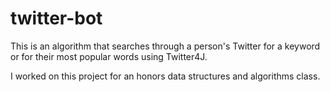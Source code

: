 # twitter-bot
This is an algorithm that searches through a person's Twitter for a keyword or for their most popular words using Twitter4J. 

I worked on this project for an honors data structures and algorithms class. 
